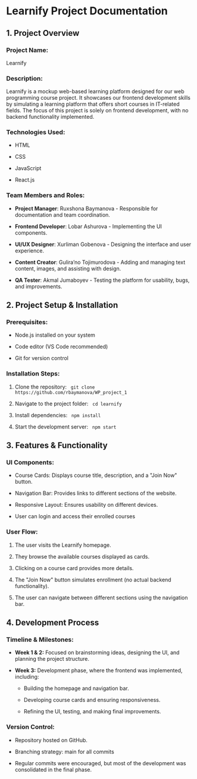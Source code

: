 **Learnify Project Documentation**
==================================

**1\. Project Overview**
------------------------

### **Project Name:**

Learnify

### **Description:**

Learnify is a mockup web-based learning platform designed for our web programming course project. It showcases our frontend development skills by simulating a learning platform that offers short courses in IT-related fields. The focus of this project is solely on frontend development, with no backend functionality implemented.

### **Technologies Used:**

*   HTML
    
*   CSS
    
*   JavaScript
    
*   React.js
    

### **Team Members and Roles:**

*   **Project Manager**: Ruxshona Baymanova - Responsible for documentation and team coordination.
    
*   **Frontend Developer**: Lobar Ashurova - Implementing the UI components.
    
*   **UI/UX Designer**: Xurliman Gobenova - Designing the interface and user experience.
    
*   **Content Creator**: Gulira’no Tojimurodova - Adding and managing text content, images, and assisting with design.
    
*   **QA Tester**: Akmal Jumaboyev - Testing the platform for usability, bugs, and improvements.
    

**2\. Project Setup & Installation**
------------------------------------

### **Prerequisites:**

*   Node.js installed on your system
    
*   Code editor (VS Code recommended)
    
*   Git for version control
    

### **Installation Steps:**

1.  Clone the repository: 
``` git clone https://github.com/rbaymanova/WP_project_1```
    
2.  Navigate to the project folder:
``` cd learnify```
    
3.  Install dependencies:
``` npm install```
    
4.  Start the development server:
``` npm start```
    

**3\. Features & Functionality**
--------------------------------    

### **UI Components:**

*   Course Cards: Displays course title, description, and a "Join Now" button.
    
*   Navigation Bar: Provides links to different sections of the website.
    
*   Responsive Layout: Ensures usability on different devices.
    
*   User can login and access their enrolled courses
    

### **User Flow:**

1.  The user visits the Learnify homepage.
    
2.  They browse the available courses displayed as cards.
    
3.  Clicking on a course card provides more details.
    
4.  The "Join Now" button simulates enrollment (no actual backend functionality).
    
5.  The user can navigate between different sections using the navigation bar.
    


**4\. Development Process**
---------------------------

### **Timeline & Milestones:**

*   **Week 1 & 2:** Focused on brainstorming ideas, designing the UI, and planning the project structure.
    
*   **Week 3:** Development phase, where the frontend was implemented, including:
    
    *   Building the homepage and navigation bar.
        
    *   Developing course cards and ensuring responsiveness.
        
    *   Refining the UI, testing, and making final improvements.
        

### **Version Control:**

*   Repository hosted on GitHub.
    
*   Branching strategy: main for all commits
    
*   Regular commits were encouraged, but most of the development was consolidated in the final phase.
